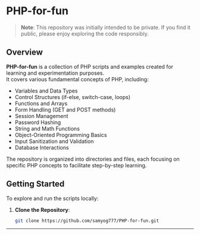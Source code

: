 # PHP-for-fun

> **Note**: This repository was initially intended to be private. If you find it public, please enjoy exploring the code responsibly.

## Overview

**PHP-for-fun** is a collection of PHP scripts and examples created for learning and experimentation purposes.  
It covers various fundamental concepts of PHP, including:

- Variables and Data Types
- Control Structures (if-else, switch-case, loops)
- Functions and Arrays
- Form Handling (GET and POST methods)
- Session Management
- Password Hashing
- String and Math Functions
- Object-Oriented Programming Basics
- Input Sanitization and Validation
- Database Interactions

The repository is organized into directories and files, each focusing on specific PHP concepts to facilitate step-by-step learning.

## Getting Started

To explore and run the scripts locally:

1. **Clone the Repository**:
   ```bash
   git clone https://github.com/samyog777/PHP-for-fun.git
****
